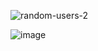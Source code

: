 
![random-users-2](https://user-images.githubusercontent.com/88439875/150961774-03211ff6-f13f-4206-b664-343578ae27b2.gif)

![image](https://user-images.githubusercontent.com/88439875/147889689-7d6646de-09d6-4f59-93e1-716a3e52db66.png)
